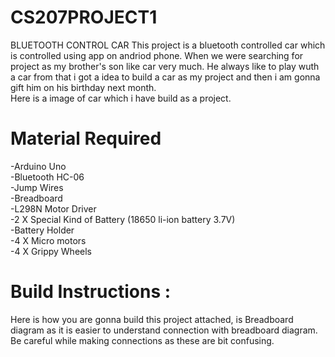 # CS207PROJECT1
BLUETOOTH CONTROL CAR
This project is a bluetooth controlled car which is controlled using app on andriod phone. When we were searching for project as my brother's
son like car very much. He always like to play wuth a car from that i got a idea to build a car as my project and then i am gonna gift him on 
his birthday next month.<BR/>
Here is a image of car which i have build as a project. 

# Material Required
-Arduino Uno<BR/>
-Bluetooth HC-06<BR/>
-Jump Wires<BR/>
-Breadboard<BR/>
-L298N Motor Driver<BR/>
-2 X Special Kind of Battery (18650 li-ion battery 3.7V)<BR/>
-Battery Holder<BR/>
-4 X Micro motors <BR/>
-4 X Grippy Wheels<BR/>

# Build Instructions :
Here is how you are gonna build this project attached, is Breadboard diagram as it is easier to understand connection with breadboard diagram.
Be careful while making connections as these are bit confusing. 
